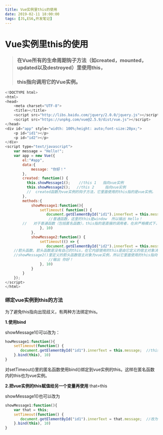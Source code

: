 ```yaml
---
title: Vue实例里this的使用
date: 2019-02-11 18:00:00
tags: [JS,ES6,开发笔记]
---
```


# Vue实例里this的使用

> ### 在Vue所有的生命周期钩子方法（如created，mounted， updated以及destroyed）里使用this，
>
> ### this指向调用它的Vue实例。 

```js
<!DOCTYPE html>
<html>
<head>
    <meta charset="UTF-8">
    <title></title>
    <script src="http://libs.baidu.com/jquery/2.0.0/jquery.js"></script>
    <script src="https://unpkg.com/vue@2.5.9/dist/vue.js"></script>
</head>
<div id="app" style="width: 100%;height: auto;font-size:20px;">
    <p id="id1"></p>
    <p id="id2"></p>
</div>
<script type="text/javascript">
    var message = "Hello!";
    var app = new Vue({
        el:"#app",
        data:{
            message: "你好！"
        },
        created: function() {
          this.showMessage1();    //this 1   指向vue实例
          this.showMessage2();   //this 2     指向vue实例
          //  created函数为vue实例的钩子方法，它里面使用的this指的是vue实例。
        },
        methods:{
            showMessage1:function(){
                setTimeout( function() {
                   document.getElementById("id1").innerText = this.message;  //this 3 
                    //普通函数，这里的this是window  所以输出 Hello！
        //   对于普通函数（包括匿名函数），this指的是直接的调用者，在非严格模式下，如果没有直接调用者，this指的是window。showMessage1()里setTimeout使用了匿名函数，this指向window。
                }, 10)
            },
            showMessage2:function() {
                setTimeout(() => {
                   document.getElementById("id2").innerText = this.message;  //this 4
    //箭头函数，箭头函数是没有自己的this，在它内部使用的this是由它定义的宿主对象决定。
    //showMessage2()里定义的箭头函数宿主对象为vue实例，所以它里面使用的this指向vue实例。
                    //输出 你好！
                }, 10)
            }
        }
    });
</script>
</html>
```



### 绑定vue实例到this的方法

为了避免this指向出现歧义，有两种方法绑定this。

  **1.使用bind**

showMessage1()可以改为：

```js
howMessage1:function(){
    setTimeout(function() {
       document.getElementById("id1").innerText = this.message;  //this 3
    }.bind(this), 10)
}
```

对setTimeout()里的匿名函数使用bind()绑定到vue实例的this。这样在匿名函数内的this也为vue实例。

  **2.把vue实例的this赋值给另一个变量再使用**  that=this 

showMessage1()也可以改为

```js
showMessage1:function(){
    var that = this;
    setTimeout(function() {
       document.getElementById("id1").innerText = that.message;  //改为that
    }.bind(this), 10)
}
```